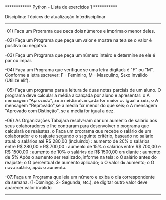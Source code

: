 ************ Python - Lista de exercícios 1 ***********

Disciplina: Tópicos de atualização Interdisciplinar

______________________________________________________________________________________________________________________________________
-01) Faça um Programa que peça dois números e imprima o menor deles.

-02) Faça um Programa que peça um valor e mostre na tela se o valor é positivo ou negativo.

-03) Faça um Programa que peça um número inteiro e determine se ele é par ou ímpar.

-04) Faça um Programa que verifique se uma letra digitada é "F" ou "M". Conforme a letra escrever: F - Feminino, M - Masculino, Sexo Inválido (Utilize elif).

-05) Faça um programa para a leitura de duas notas parciais de um aluno. O programa deve calcular a média alcançada por aluno e apresentar:
o A mensagem "Aprovado", se a média alcançada for maior ou igual a seis;
o A mensagem "Reprovado",se a média for menor do que seis;
o A mensagem "Aprovado com Distinção", se a média for igual a dez.

-06) As Organizações Tabajara resolveram dar um aumento de salário aos seus colaboradores e lhe contraram para desenvolver
o programa que calculará os reajustes.
o Faça  um  programa  que  recebe  o  salário  de  um  colaborador  e  o  reajuste  segundo  o  seguinte critério, baseado no salário atual:
o salários até R$ 280,00 (incluindo) : aumento de 20%
o salários entre R$ 280,00 e R$ 700,00 : aumento de 15%
o salários entre R$ 700,00 e R$ 1500,00 : aumento de 10%
o salários de R$ 1500,00 em diante : aumento de 5% 
Após o aumento ser realizado, informe na tela:
o O salário antes do reajuste;
o O percentual de aumento aplicado;
o O valor do aumento;
o O novo salário, após o aumento.

-07)Faça um Programa que leia um número e exiba o dia correspondente da semana. 
(1-Domingo, 2- Segunda, etc.), se digitar outro valor deve aparecer valor inválido
_______________________________________________________________________________________________________________________________________